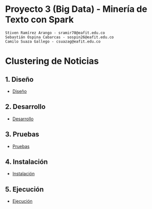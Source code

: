 # Proyecto 3 (Big Data) - Minería de Texto con Spark

    Stiven Ramírez Arango - sramir70@eafit.edu.co
    Sebastián Ospina Cabarcas - sospin26@eafit.edu.co
    Camilo Suaza Gallego - csuazag@eafit.edu.co

# Clustering de Noticias

## 1. Diseño

* [Diseño](diseno.md)

## 2. Desarrollo

* [Desarrollo](desarrollo.md)

## 3. Pruebas

* [Pruebas](pruebas.md)

## 4. Instalación

* [Instalación](instalacion.md)

## 5. Ejecución

* [Ejecución](ejecucion.md)